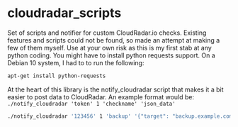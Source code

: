 # cloudradar_scripts
Set of scripts and notifier for custom CloudRadar.io checks. Existing features and scripts could not be found, so made an attempt at making a few of them myself. Use at your own risk as this is my first stab at any python coding. You might have to install python requests support. On a Debian 10 system, I had to to run the following:

```bash
apt-get install python-requests
```

At the heart of this library is the notify_cloudradar script that makes it a bit easier to post data to CloudRadar. An example format would be: ``./notify_cloudradar 'token' 1 'checkname' 'json_data'``

```bash
./notify_cloudradar '123456' 1 'backup' '{"target": "backup.example.com"}'
```
